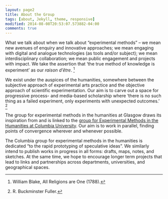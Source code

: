 ```yaml
---
layout: page2
title: About the Group
tags: [about, Jekyll, theme, responsive]
modified: 2014-08-08T20:53:07.573882-04:00
comments: true
---
```


What we talk about when we talk about “experimental methods” – we mean new avenues of enquiry and innovative approaches; we mean engaging with digital and analogue technologies (as tools and/or subject); we mean interdisciplinary collaboration; we mean public engagement and projects with impact. We take the assertion that ‘the true method of knowledge is experiment’ as our *raison d’être*. [^1]

[^1]: William Blake, All Religions are One (1788).


We exist under the auspices of the humanities, somewhere between the subjective approach of experimental arts practice and the objective approach of scientific experimentation. Our aim is to carve out a space for progressive process- and media-based scholarship where ‘there is no such thing as a failed experiment, only experiments with unexpected outcomes.’ [^2]

[^2]: R. Buckminster Fuller.


The group for experimental methods in the humanities at Glasgow draws its inspiration from and is linked to the [group for Experimental Methods in the Humanities at Columbia University](http://xpmethod.plaintext.in/). Our aim is to work in parallel, finding points of convergence wherever and whenever possible.



The Columbia group for experimental methods in the humanities is dedicated “to the rapid prototyping of speculative ideas”. We similarly intend to publish works in progress in all forms: drafts, maps, notes, and sketches. At the same time, we hope to encourage longer term projects that lead to links and partnerships across departments, universities, and geographical spaces.
